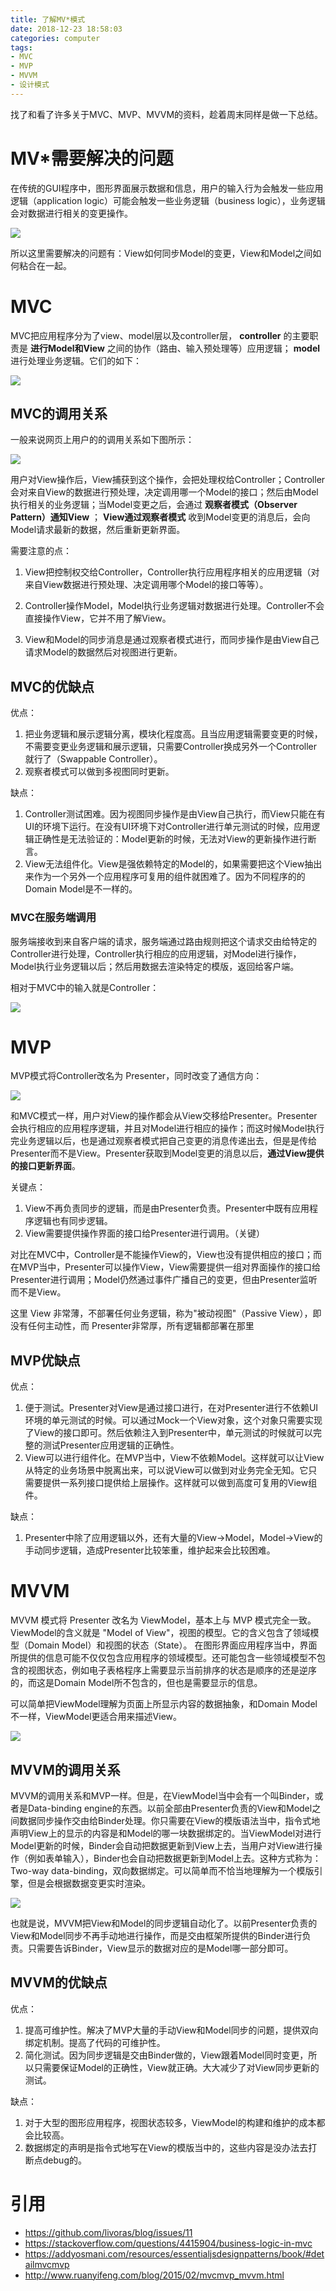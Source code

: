 ```yaml
---
title: 了解MV*模式
date: 2018-12-23 18:58:03
categories: computer
tags:
- MVC
- MVP
- MVVM
- 设计模式
---
```

找了和看了许多关于MVC、MVP、MVVM的资料，趁着周末同样是做一下总结。
<!-- more -->
# MV*需要解决的问题
在传统的GUI程序中，图形界面展示数据和信息，用户的输入行为会触发一些应用逻辑（application logic）可能会触发一些业务逻辑（business logic），业务逻辑会对数据进行相关的变更操作。

![](https://images-1253206717.cos.ap-guangzhou.myqcloud.com/basic_knowledge/gui.png)

所以这里需要解决的问题有：View如何同步Model的变更，View和Model之间如何粘合在一起。

# MVC
MVC把应用程序分为了view、model层以及controller层， **controller** 的主要职责是 **进行Model和View** 之间的协作（路由、输入预处理等）应用逻辑； **model** 进行处理业务逻辑。它们的如下：

![](https://images-1253206717.cos.ap-guangzhou.myqcloud.com/basic_knowledge/mvc.png)


## MVC的调用关系
一般来说网页上用户的的调用关系如下图所示：

![](https://images-1253206717.cos.ap-guangzhou.myqcloud.com/basic_knowledge/mvc1.png)

用户对View操作后，View捕获到这个操作，会把处理权给Controller；Controller会对来自View的数据进行预处理，决定调用哪一个Model的接口；然后由Model执行相关的业务逻辑；当Model变更之后，会通过 **观察者模式（Observer Pattern）通知View** ； **View通过观察者模式** 收到Model变更的消息后，会向Model请求最新的数据，然后重新更新界面。

需要注意的点：

1. View把控制权交给Controller，Controller执行应用程序相关的应用逻辑（对来自View数据进行预处理、决定调用哪个Model的接口等等）。

2. Controller操作Model，Model执行业务逻辑对数据进行处理。Controller不会直接操作View，它并不用了解View。

3. View和Model的同步消息是通过观察者模式进行，而同步操作是由View自己请求Model的数据然后对视图进行更新。

## MVC的优缺点

优点：
1. 把业务逻辑和展示逻辑分离，模块化程度高。且当应用逻辑需要变更的时候，不需要变更业务逻辑和展示逻辑，只需要Controller换成另外一个Controller就行了（Swappable Controller）。
2. 观察者模式可以做到多视图同时更新。

缺点：
1. Controller测试困难。因为视图同步操作是由View自己执行，而View只能在有UI的环境下运行。在没有UI环境下对Controller进行单元测试的时候，应用逻辑正确性是无法验证的：Model更新的时候，无法对View的更新操作进行断言。
2. View无法组件化。View是强依赖特定的Model的，如果需要把这个View抽出来作为一个另外一个应用程序可复用的组件就困难了。因为不同程序的的Domain Model是不一样的。

### MVC在服务端调用
服务端接收到来自客户端的请求，服务端通过路由规则把这个请求交由给特定的Controller进行处理，Controller执行相应的应用逻辑，对Model进行操作，Model执行业务逻辑以后；然后用数据去渲染特定的模版，返回给客户端。

相对于MVC中的输入就是Controller：

![](https://images-1253206717.cos.ap-guangzhou.myqcloud.com/basic_knowledge/mvc2.png)

# MVP
MVP模式将Controller改名为 Presenter，同时改变了通信方向：

![](https://images-1253206717.cos.ap-guangzhou.myqcloud.com/basic_knowledge/mvp.png)

和MVC模式一样，用户对View的操作都会从View交移给Presenter。Presenter会执行相应的应用程序逻辑，并且对Model进行相应的操作；而这时候Model执行完业务逻辑以后，也是通过观察者模式把自己变更的消息传递出去，但是是传给Presenter而不是View。Presenter获取到Model变更的消息以后，**通过View提供的接口更新界面**。

关键点：
1. View不再负责同步的逻辑，而是由Presenter负责。Presenter中既有应用程序逻辑也有同步逻辑。
2. View需要提供操作界面的接口给Presenter进行调用。（关键）

对比在MVC中，Controller是不能操作View的，View也没有提供相应的接口；而在MVP当中，Presenter可以操作View，View需要提供一组对界面操作的接口给Presenter进行调用；Model仍然通过事件广播自己的变更，但由Presenter监听而不是View。

这里 View 非常薄，不部署任何业务逻辑，称为"被动视图"（Passive View），即没有任何主动性，而 Presenter非常厚，所有逻辑都部署在那里

## MVP优缺点

优点：
1. 便于测试。Presenter对View是通过接口进行，在对Presenter进行不依赖UI环境的单元测试的时候。可以通过Mock一个View对象，这个对象只需要实现了View的接口即可。然后依赖注入到Presenter中，单元测试的时候就可以完整的测试Presenter应用逻辑的正确性。
2. View可以进行组件化。在MVP当中，View不依赖Model。这样就可以让View从特定的业务场景中脱离出来，可以说View可以做到对业务完全无知。它只需要提供一系列接口提供给上层操作。这样就可以做到高度可复用的View组件。

缺点：
1. Presenter中除了应用逻辑以外，还有大量的View->Model，Model->View的手动同步逻辑，造成Presenter比较笨重，维护起来会比较困难。

# MVVM
MVVM 模式将 Presenter 改名为 ViewModel，基本上与 MVP 模式完全一致。ViewModel的含义就是 "Model of View"，视图的模型。它的含义包含了领域模型（Domain Model）和视图的状态（State）。 在图形界面应用程序当中，界面所提供的信息可能不仅仅包含应用程序的领域模型。还可能包含一些领域模型不包含的视图状态，例如电子表格程序上需要显示当前排序的状态是顺序的还是逆序的，而这是Domain Model所不包含的，但也是需要显示的信息。

可以简单把ViewModel理解为页面上所显示内容的数据抽象，和Domain Model不一样，ViewModel更适合用来描述View。

![](https://images-1253206717.cos.ap-guangzhou.myqcloud.com/basic_knowledge/mvvm.png)

## MVVM的调用关系
MVVM的调用关系和MVP一样。但是，在ViewModel当中会有一个叫Binder，或者是Data-binding engine的东西。以前全部由Presenter负责的View和Model之间数据同步操作交由给Binder处理。你只需要在View的模版语法当中，指令式地声明View上的显示的内容是和Model的哪一块数据绑定的。当ViewModel对进行Model更新的时候，Binder会自动把数据更新到View上去，当用户对View进行操作（例如表单输入），Binder也会自动把数据更新到Model上去。这种方式称为：Two-way data-binding，双向数据绑定。可以简单而不恰当地理解为一个模版引擎，但是会根据数据变更实时渲染。

![](https://images-1253206717.cos.ap-guangzhou.myqcloud.com/basic_knowledge/mvvm1.png)

也就是说，MVVM把View和Model的同步逻辑自动化了。以前Presenter负责的View和Model同步不再手动地进行操作，而是交由框架所提供的Binder进行负责。只需要告诉Binder，View显示的数据对应的是Model哪一部分即可。

## MVVM的优缺点

优点：

1. 提高可维护性。解决了MVP大量的手动View和Model同步的问题，提供双向绑定机制。提高了代码的可维护性。
2. 简化测试。因为同步逻辑是交由Binder做的，View跟着Model同时变更，所以只需要保证Model的正确性，View就正确。大大减少了对View同步更新的测试。

缺点：
1. 对于大型的图形应用程序，视图状态较多，ViewModel的构建和维护的成本都会比较高。
2. 数据绑定的声明是指令式地写在View的模版当中的，这些内容是没办法去打断点debug的。

# 引用
* https://github.com/livoras/blog/issues/11
* https://stackoverflow.com/questions/4415904/business-logic-in-mvc
* https://addyosmani.com/resources/essentialjsdesignpatterns/book/#detailmvcmvp
* http://www.ruanyifeng.com/blog/2015/02/mvcmvp_mvvm.html